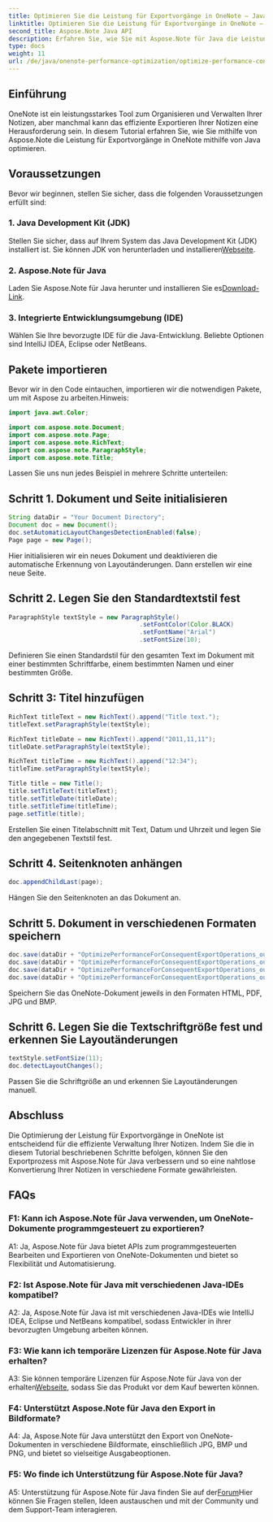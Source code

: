 ```yaml
---
title: Optimieren Sie die Leistung für Exportvorgänge in OneNote – Java
linktitle: Optimieren Sie die Leistung für Exportvorgänge in OneNote – Java
second_title: Aspose.Note Java API
description: Erfahren Sie, wie Sie mit Aspose.Note für Java die Leistung für Exportvorgänge in OneNote optimieren. Schritt-für-Schritt-Anleitung für eine effiziente Konvertierung.
type: docs
weight: 11
url: /de/java/onenote-performance-optimization/optimize-performance-consequent-export/
---
```

## Einführung

OneNote ist ein leistungsstarkes Tool zum Organisieren und Verwalten Ihrer Notizen, aber manchmal kann das effiziente Exportieren Ihrer Notizen eine Herausforderung sein. In diesem Tutorial erfahren Sie, wie Sie mithilfe von Aspose.Note die Leistung für Exportvorgänge in OneNote mithilfe von Java optimieren.

## Voraussetzungen

Bevor wir beginnen, stellen Sie sicher, dass die folgenden Voraussetzungen erfüllt sind:

### 1. Java Development Kit (JDK)
 Stellen Sie sicher, dass auf Ihrem System das Java Development Kit (JDK) installiert ist. Sie können JDK von herunterladen und installieren[Webseite](https://www.oracle.com/java/technologies/javase-jdk11-downloads.html).

### 2. Aspose.Note für Java
 Laden Sie Aspose.Note für Java herunter und installieren Sie es[Download-Link](https://releases.aspose.com/note/java/).

### 3. Integrierte Entwicklungsumgebung (IDE)
Wählen Sie Ihre bevorzugte IDE für die Java-Entwicklung. Beliebte Optionen sind IntelliJ IDEA, Eclipse oder NetBeans.

## Pakete importieren

Bevor wir in den Code eintauchen, importieren wir die notwendigen Pakete, um mit Aspose zu arbeiten.Hinweis:

```java
import java.awt.Color;

import com.aspose.note.Document;
import com.aspose.note.Page;
import com.aspose.note.RichText;
import com.aspose.note.ParagraphStyle;
import com.aspose.note.Title;
```

Lassen Sie uns nun jedes Beispiel in mehrere Schritte unterteilen:

## Schritt 1. Dokument und Seite initialisieren

```java
String dataDir = "Your Document Directory";
Document doc = new Document();
doc.setAutomaticLayoutChangesDetectionEnabled(false);
Page page = new Page();
```

Hier initialisieren wir ein neues Dokument und deaktivieren die automatische Erkennung von Layoutänderungen. Dann erstellen wir eine neue Seite.

## Schritt 2. Legen Sie den Standardtextstil fest

```java
ParagraphStyle textStyle = new ParagraphStyle()
                                    .setFontColor(Color.BLACK)
                                    .setFontName("Arial")
                                    .setFontSize(10);
```

Definieren Sie einen Standardstil für den gesamten Text im Dokument mit einer bestimmten Schriftfarbe, einem bestimmten Namen und einer bestimmten Größe.

## Schritt 3: Titel hinzufügen

```java
RichText titleText = new RichText().append("Title text.");
titleText.setParagraphStyle(textStyle);

RichText titleDate = new RichText().append("2011,11,11");
titleDate.setParagraphStyle(textStyle);

RichText titleTime = new RichText().append("12:34");
titleTime.setParagraphStyle(textStyle);

Title title = new Title();
title.setTitleText(titleText);
title.setTitleDate(titleDate);
title.setTitleTime(titleTime);
page.setTitle(title);
```

Erstellen Sie einen Titelabschnitt mit Text, Datum und Uhrzeit und legen Sie den angegebenen Textstil fest.

## Schritt 4. Seitenknoten anhängen

```java
doc.appendChildLast(page);
```

Hängen Sie den Seitenknoten an das Dokument an.

## Schritt 5. Dokument in verschiedenen Formaten speichern

```java
doc.save(dataDir + "OptimizePerformanceForConsequentExportOperations_out.html");
doc.save(dataDir + "OptimizePerformanceForConsequentExportOperations_out.pdf");
doc.save(dataDir + "OptimizePerformanceForConsequentExportOperations_out.jpg");
doc.save(dataDir + "OptimizePerformanceForConsequentExportOperations_out.bmp");
```

Speichern Sie das OneNote-Dokument jeweils in den Formaten HTML, PDF, JPG und BMP.

## Schritt 6. Legen Sie die Textschriftgröße fest und erkennen Sie Layoutänderungen

```java
textStyle.setFontSize(11);
doc.detectLayoutChanges();
```

Passen Sie die Schriftgröße an und erkennen Sie Layoutänderungen manuell.

## Abschluss

Die Optimierung der Leistung für Exportvorgänge in OneNote ist entscheidend für die effiziente Verwaltung Ihrer Notizen. Indem Sie die in diesem Tutorial beschriebenen Schritte befolgen, können Sie den Exportprozess mit Aspose.Note für Java verbessern und so eine nahtlose Konvertierung Ihrer Notizen in verschiedene Formate gewährleisten.

## FAQs

### F1: Kann ich Aspose.Note für Java verwenden, um OneNote-Dokumente programmgesteuert zu exportieren?

A1: Ja, Aspose.Note für Java bietet APIs zum programmgesteuerten Bearbeiten und Exportieren von OneNote-Dokumenten und bietet so Flexibilität und Automatisierung.

### F2: Ist Aspose.Note für Java mit verschiedenen Java-IDEs kompatibel?

A2: Ja, Aspose.Note für Java ist mit verschiedenen Java-IDEs wie IntelliJ IDEA, Eclipse und NetBeans kompatibel, sodass Entwickler in ihrer bevorzugten Umgebung arbeiten können.

### F3: Wie kann ich temporäre Lizenzen für Aspose.Note für Java erhalten?

 A3: Sie können temporäre Lizenzen für Aspose.Note für Java von der erhalten[Webseite](https://purchase.aspose.com/temporary-license/), sodass Sie das Produkt vor dem Kauf bewerten können.

### F4: Unterstützt Aspose.Note für Java den Export in Bildformate?

A4: Ja, Aspose.Note für Java unterstützt den Export von OneNote-Dokumenten in verschiedene Bildformate, einschließlich JPG, BMP und PNG, und bietet so vielseitige Ausgabeoptionen.

### F5: Wo finde ich Unterstützung für Aspose.Note für Java?

 A5: Unterstützung für Aspose.Note für Java finden Sie auf der[Forum](https://forum.aspose.com/c/note/28)Hier können Sie Fragen stellen, Ideen austauschen und mit der Community und dem Support-Team interagieren.